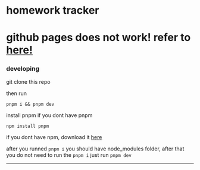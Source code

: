 # homework tracker

# github pages does not work! refer to [here!](https://hw-tracker.repsys.repl.co/)

### developing

git clone this repo

then run

```
pnpm i && pnpm dev
```

install pnpm if you dont have pnpm

```
npm install pnpm
```

if you dont have npm, download it [here](https://nodejs.org)

after you runned `pnpm i` you should have node_modules folder, after that you do not need to run the `pnpm i` just run `pnpm dev`

---
